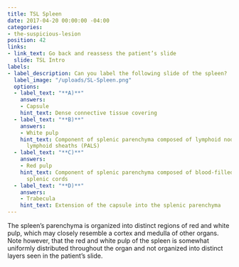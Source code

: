 ```yaml
---
title: TSL Spleen
date: 2017-04-20 00:00:00 -04:00
categories:
- the-suspicious-lesion
position: 42
links:
- link_text: Go back and reassess the patient’s slide
  slide: TSL Intro
labels:
- label_description: Can you label the following slide of the spleen?
  label_image: "/uploads/SL-Spleen.png"
  options:
  - label_text: "**A)**"
    answers:
    - Capsule
    hint_text: Dense connective tissue covering
  - label_text: "**B)**"
    answers:
    - White pulp
    hint_text: Component of splenic parenchyma composed of lymphoid nodules and periarteriolar
      lymphoid sheaths (PALS)
  - label_text: "**C)**"
    answers:
    - Red pulp
    hint_text: Component of splenic parenchyma composed of blood-filled sinuses and
      splenic cords
  - label_text: "**D)**"
    answers:
    - Trabecula
    hint_text: Extension of the capsule into the splenic parenchyma
---
```


The spleen’s parenchyma is organized into distinct regions of red and white pulp, which may closely resemble a cortex and medulla of other organs. Note however, that the red and white pulp of the spleen is somewhat uniformly distributed throughout the organ and not organized into distinct layers seen in the patient’s slide.